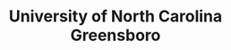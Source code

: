 ---
layout: repo
title: "University of North Carolina Greensboro"
id: 4872
permalink: repos/4872/
---